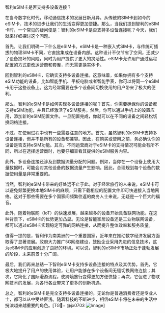 智利eSIM卡是否支持多设备连接？

在当今数字化时代，移动通信技术的发展日新月异。从传统的SIM卡到如今的eSIM卡，技术的进步让我们的生活变得更加便捷。那么，当我们提到智利的eSIM卡时，一个常见的疑问便是：智利的eSIM卡是否支持多设备连接呢？今天，我们就来详细探讨这个问题。

首先，让我们明确一下什么是eSIM卡。eSIM卡是一种嵌入式SIM卡，与传统可插拔的物理SIM卡不同，它直接集成在设备内部。这种设计不仅节省了空间，还减少了设备损坏的风险，同时为用户提供了更大的灵活性。eSIM卡允许用户通过远程配置的方式更改运营商和套餐，而无需更换实体卡。

回到智利的eSIM卡，它确实支持多设备连接。这意味着，如果你拥有多个支持eSIM功能的设备，比如智能手机、平板电脑或者智能手表，你可以将同一个eSIM卡用于这些设备上。这为经常需要在多个设备间切换使用的用户带来了极大的便利。

那么，智利的eSIM卡是如何实现多设备连接的呢？首先，你需要确保你的设备都支持eSIM功能，并且已经激活了eSIM服务。然后，你可以通过手机上的设置应用，添加新的eSIM配置文件。一旦配置完成，你就可以在不同的设备之间轻松切换网络连接。

不过，在使用过程中也有一些需要注意的地方。首先，虽然智利的eSIM卡支持多设备连接，但并不是所有的设备都兼容。因此，在购买或使用之前，务必确认你的设备是否支持eSIM功能。其次，不同运营商对于eSIM卡的支持情况可能会有所不同，所以在选择运营商时，也要仔细查看其提供的eSIM服务内容。

此外，多设备连接还涉及到数据流量分配的问题。例如，当你在一个设备上使用大量数据时，可能会对其他设备的数据流量产生影响。因此，合理规划每个设备的数据使用量是非常重要的。

当然，智利的eSIM卡带来的好处远不止于此。对于经常旅行的人来说，eSIM卡可以避免频繁更换本地SIM卡的麻烦，只需下载相应的配置文件即可快速接入当地网络。这对于那些需要在多个国家间频繁往返的商务人士来说，无疑是一个巨大的福音。

此外，随着物联网（IoT）的快速发展，越来越多的设备开始具备联网功能。在这种背景下，eSIM卡的优势更加凸显。无论是智能家居设备还是工业物联网设备，都可以通过eSIM卡实现稳定可靠的网络连接，从而提升整体效率和服务质量。

值得一提的是，智利作为南美洲的一个重要国家，近年来在推动数字经济发展方面取得了显著进展。政府大力推广5G网络建设，鼓励企业采用先进的信息技术，这为eSIM卡的应用创造了良好的环境。可以说，智利的eSIM卡市场正处于蓬勃发展的阶段，未来前景十分广阔。

最后，我们再来总结一下智利eSIM卡支持多设备连接的特点及其优势。首先，它极大地提升了用户的使用体验，让用户能够在多个设备间无缝切换网络连接；其次，它简化了国际漫游流程，使跨境旅行变得更加方便快捷；再次，它促进了物联网技术的发展，为各行各业带来了更多的创新机遇。

总之，智利的eSIM卡是完全支持多设备连接的。无论你是普通消费者还是专业人士，都可以从中受益匪浅。随着科技的不断进步，相信eSIM卡将在未来的生活中扮演越来越重要的角色。[TG💪+ @jx0703 ![Image](https://github.com/user-attachments/assets/dbca1d08-cadb-493c-b0ec-ad6f7a83f270)]